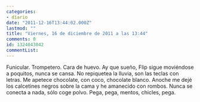 ```yaml
---
categories:
- diario
date: "2011-12-16T13:44:02.000Z"
lastmod: ""
title: "Viernes, 16 de diciembre de 2011 a las 13:44"
comments: 0
id: 1324043042
commentList:
---
```


Funicular. Trompetero. Cara de huevo. Ay que sueño, Flip sigue moviéndose a poquitos, nunca se cansa. No repiquetea la lluvia, son las teclas con letras. Me apetece chocolate, con coco, chocolate blanco. Anoche me dejé los calcetines negros sobre la cama y he amanecido con rombos. Nunca se conecta a nada, sólo coge polvo. Pega, pega, mentos, chicles, pega.